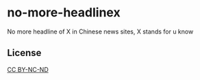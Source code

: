 # no-more-headlinex

No more headline of X in Chinese news sites, X stands for u know

## License

[CC BY-NC-ND](http://creativecommons.org/licenses/by-nc-nd/4.0/)

